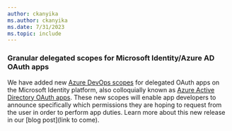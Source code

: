 ```yaml
---
author: ckanyika
ms.author: ckanyika
ms.date: 7/31/2023
ms.topic: include
---
```


### Granular delegated scopes for Microsoft Identity/Azure AD OAuth apps

We have added new [Azure DevOps scopes](/azure/devops/integrate/get-started/authentication/oauth?view=azure-devops#scopes&preserve-view=true )  for delegated OAuth apps on the Microsoft Identity platform, also colloquially known as [Azure Active Directory OAuth apps](/azure/devops/integrate/get-started/authentication/oauth?view=azure-devops#azure-ad-oauth&preserve-view=true ). These new scopes will enable app developers to announce specifically which permissions they are hoping to request from the user in order to perform app duties. Learn more about this new release in our [blog post](link to come).